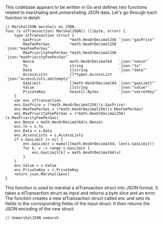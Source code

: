 This codebase appears to be written in Go and defines two functions related to marshaling and unmarshaling JSON data. Let's go through each function in detail:

```
// MarshalJSON marshals as JSON.
func (s stTransaction) MarshalJSON() ([]byte, error) {
	type stTransaction struct {
		GasPrice             *math.HexOrDecimal256 `json:"gasPrice"`
		MaxFeePerGas         *math.HexOrDecimal256 `json:"maxFeePerGas"`
		MaxPriorityFeePerGas *math.HexOrDecimal256 `json:"maxPriorityFeePerGas"`
		Nonce                math.HexOrDecimal64   `json:"nonce"`
		To                   string                `json:"to"`
		Data                 []string              `json:"data"`
		AccessLists          []*types.AccessList   `json:"accessLists,omitempty"`
		GasLimit             []math.HexOrDecimal64 `json:"gasLimit"`
		Value                []string              `json:"value"`
		PrivateKey           hexutil.Bytes         `json:"secretKey"`
	}
	var enc stTransaction
	enc.GasPrice = (*math.HexOrDecimal256)(s.GasPrice)
	enc.MaxFeePerGas = (*math.HexOrDecimal256)(s.MaxFeePerGas)
	enc.MaxPriorityFeePerGas = (*math.HexOrDecimal256)(s.MaxPriorityFeePerGas)
	enc.Nonce = math.HexOrDecimal64(s.Nonce)
	enc.To = s.To
	enc.Data = s.Data
	enc.AccessLists = s.AccessLists
	if s.GasLimit != nil {
		enc.GasLimit = make([]math.HexOrDecimal64, len(s.GasLimit))
		for k, v := range s.GasLimit {
			enc.GasLimit[k] = math.HexOrDecimal64(v)
		}
	}
	enc.Value = s.Value
	enc.PrivateKey = s.PrivateKey
	return json.Marshal(&enc)
}
```
This function is used to marshal a stTransaction struct into JSON format. It takes a stTransaction struct as input and returns a byte slice and an error. The function creates a new stTransaction struct called enc and sets its fields to the corresponding fields of the input struct. It then returns the JSON encoding of the new struct.

```
// UnmarshalJSON unmarsh